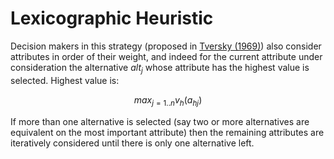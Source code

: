 # Lexicographic Heuristic

Decision makers in this strategy (proposed in [Tversky (1969)](#tversky69)) also consider attributes in order of their weight, and indeed for the current attribute under consideration the alternative $\mathit{alt}_j$ whose attribute has the highest value is selected. Highest value is:

$$
\mathit{max}_{j = 1..n} v_h(a_{hj})
$$

If more than one alternative is selected (say two or more alternatives are equivalent on the most important attribute) then the remaining attributes are iteratively considered until there is only one alternative left.
